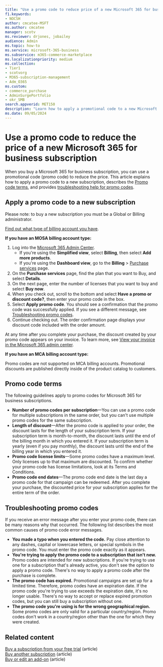 ```yaml
---
title: "Use a promo code to reduce price of a new Microsoft 365 for business subscription"
f1.keywords:
- NOCSH
author: cmcatee-MSFT
ms.author: cmcatee
manager: scotv
ms.reviewer: drjones, jobailey
audience: Admin
ms.topic: how-to
ms.service: microsoft-365-business
ms.subservice: m365-commerce-marketplace
ms.localizationpriority: medium
ms.collection: 
- Tier1
- scotvorg
- M365-subscription-management 
- Adm_O365
ms.custom: 
- commerce_purchase
- AdminSurgePortfolio
- okr_SMB
search.appverid: MET150
description: "Learn how to apply a promotional code to a new Microsoft 365 for business subscription to reduce the price, and how to troubleshoot promo code errors."
ms.date: 09/05/2024
---
```


# Use a promo code to reduce the price of a new Microsoft 365 for business subscription

When you buy a Microsoft 365 for business subscription, you can use a promotional code (promo code) to reduce the price. This article explains how to apply a promo code to a new subscription, describes the [Promo code terms](#promo-code-terms), and provides [troubleshooting help for promo codes](#troubleshooting-promo-codes).

## Apply a promo code to a new subscription

Please note: to buy a new subscription you must be a Global or Billing administrator.  

[Find out what type of billing account you have](/microsoft-365/commerce/manage-billing-accounts.md).

**If you have an MOSA billing account type:**

1. Log into the [Microsoft 365 Admin Center](https://go.microsoft.com/fwlink/p/?linkid=2024339).
   - If you're using the **Simplified view**, select **Billing**, then select **Add more products**. 
   - If you're using the **Dashboard view**, go to the **Billing** > [Purchase services](https://go.microsoft.com/fwlink/p/?linkid=868433) page.
2. On the **Purchase services** page, find the plan that you want to Buy, and select **Details**.
3. On the next page, enter the number of licenses that you want to buy and select **Buy now**.
4. When you check out, scroll to the bottom and select **Have a promo or discount code?**, then enter your promo code in the box.
5. Select **Apply promo code**. You should see a confirmation that the promo code was successfully applied. If you see a different message, see [Troubleshooting promo codes](#troubleshooting-promo-codes).
6. Continue checking out. The order confirmation page displays your discount code included with the order amount.

At any time after you complete your purchase, the discount created by your promo code appears on your invoice. To learn more, see [View your invoice in the Microsoft 365 admin center](billing-and-payments/view-your-bill-or-invoice.md).

**If you have an MCA billing account type:**

Promo codes are not supported on MCA billing accounts.  Promotional discounts are published directly inside of the product catalog to customers.

## Promo code terms

The following guidelines apply to promo codes for Microsoft 365 for business subscriptions.
  
- **Number of promo codes per subscription**&mdash;You can use a promo code for multiple subscriptions in the same order, but you can't use multiple promo codes for the same subscription.
- **Length of discount**&mdash;After the promo code is applied to your order, the discount lasts for the length of your subscription term. If your subscription term is month-to-month, the discount lasts until the end of the billing month in which you entered it. If your subscription term is yearly (even if you pay monthly), the discount lasts until the end of the billing year in which you entered it.
- **Promo code license limits**&mdash;Some promo codes have a maximum level. Only licenses up to that maximum are discounted. To confirm whether your promo code has license limitations, look at its Terms and Conditions.
- **Promo code end dates**&mdash;The promo code end date is the last day a promo code for that campaign can be redeemed. After you complete your purchase, the discounted price for your subscription applies for the entire term of the order.

## Troubleshooting promo codes

If you receive an error message after you enter your promo code, there can be many reasons why that occurred. The following list describes the most common causes of promo code error messages.
  
- **You made a typo when you entered the code.** Pay close attention to any dashes, capital or lowercase letters, or special symbols in the promo code. You must enter the promo code exactly as it appears.
- **You're trying to apply the promo code to a subscription that isn't new.** Promo codes are intended for new subscriptions. If you're trying to use one for a subscription that's already active, you don't see the option to apply a promo code. There's no way to apply a promo code after the purchase is complete.
- **The promo code has expired.** Promotional campaigns are set up for a limited time. Therefore, promo codes have an expiration date. If the promo code you're trying to use exceeds the expiration date, it's no longer usable. There's no way to accept or replace expired promotion codes, but you can still buy a subscription without one.
- **The promo code you're using is for the wrong geographical region.** Some promo codes are only valid for a particular country/region. Promo codes don't work in a country/region other than the one for which they were created.
  
## Related content

[Buy a subscription from your free trial](./try-or-buy-microsoft-365.md) (article)\
[Buy another subscription](./try-or-buy-microsoft-365.md) (article)\
[Buy or edit an add-on](buy-or-edit-an-add-on.md) (article)
